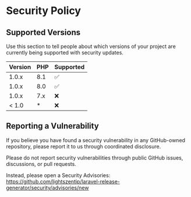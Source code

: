 # Security Policy

## Supported Versions

Use this section to tell people about which versions of your project are
currently being supported with security updates.

| Version | PHP | Supported          |
|---------|-----|--------------------|
| 1.0.x   | 8.1 | :white_check_mark: |
| 1.0.x   | 8.0 | :white_check_mark: |
| 1.0.x   | 7.x | :x:                |
| < 1.0   | *   | :x:                |

## Reporting a Vulnerability


If you believe you have found a security vulnerability in any GitHub-owned repository, please report it to us through coordinated disclosure.

Please do not report security vulnerabilities through public GitHub issues, discussions, or pull requests.

Instead, please open a Security Advisories: https://github.com/lightszentip/laravel-release-generator/security/advisories/new
